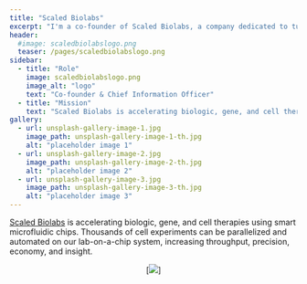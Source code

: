 ```yaml
---
title: "Scaled Biolabs"
excerpt: "I'm a co-founder of Scaled Biolabs, a company dedicated to turbocharging biotech and biopharma R&D."
header:
  #image: scaledbiolabslogo.png
  teaser: /pages/scaledbiolabslogo.png
sidebar:
  - title: "Role"
    image: scaledbiolabslogo.png
    image_alt: "logo"
    text: "Co-founder & Chief Information Officer"
  - title: "Mission"
    text: "Scaled Biolabs is accelerating biologic, gene, and cell therapies using smart microfluidic chips."
gallery:
  - url: unsplash-gallery-image-1.jpg
    image_path: unsplash-gallery-image-1-th.jpg
    alt: "placeholder image 1"
  - url: unsplash-gallery-image-2.jpg
    image_path: unsplash-gallery-image-2-th.jpg
    alt: "placeholder image 2"
  - url: unsplash-gallery-image-3.jpg
    image_path: unsplash-gallery-image-3-th.jpg
    alt: "placeholder image 3"
---
```


[Scaled Biolabs](http://www.scaledbiolabs.com) is accelerating biologic, gene, and cell therapies using smart microfluidic chips. Thousands of cell experiments can be parallelized and automated on our lab-on-a-chip system, increasing throughput, precision, economy, and insight.

<center>
[<img src="http://www.brendangriffen.com/assets/pages/scaledbiolabs.jpg">]
</center>